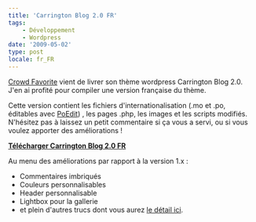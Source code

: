 ```yaml
---
title: 'Carrington Blog 2.0 FR'
tags:
    - Développement
    - Wordpress
date: '2009-05-02'
type: post
locale: fr_FR
---
```


[Crowd Favorite](http://crowdfavorite.com/) vient de livrer son thème wordpress Carrington Blog 2.0\. J'en ai profité pour compiler une version française du thème.

<!-- more -->

Cette version contient les fichiers d'internationalisation (.mo et .po, éditables avec [PoEdit](http://poedit.net/download)) , les pages .php, les images et les scripts modifiés. N'hésitez pas à laissez un petit commentaire si ça vous a servi, ou si vous voulez apporter des améliorations&nbsp;!

**[Télécharger Carrington Blog 2.0 FR](https://codeload.github.com/borisschapira/wordpress-theme-carring-tonBlog2Fr/zip/master)**

Au menu des améliorations par rapport à la version 1.x&nbsp;:

* Commentaires imbriqués
* Couleurs personnalisables
* Header personnalisable
* Lightbox pour la gallerie
* et plein d'autres trucs dont vous aurez [le détail ici](http://theme.co/x/).
